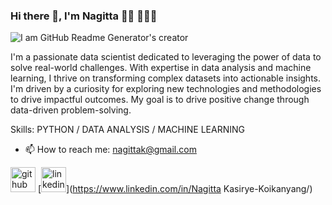 ### Hi there 👋, I'm Nagitta 👋🏾 👩🏾‍💻
![I am GitHub Readme Generator's creator](https://arturssmirnovs.github.io/github-profile-readme-generator/images/banner.png)

I'm a passionate data scientist dedicated to leveraging the power of data to solve real-world challenges. With expertise in data analysis and machine learning, I thrive on transforming complex datasets into actionable insights. I'm driven by a curiosity for exploring new technologies and methodologies to drive impactful outcomes. My goal is to drive positive change through data-driven problem-solving.

Skills: PYTHON / DATA ANALYSIS / MACHINE LEARNING

- 📫 How to reach me: nagittak@gmail.com 


[<img src='https://cdn.jsdelivr.net/npm/simple-icons@3.0.1/icons/github.svg' alt='github' height='40'>](https://github.com/nagittakk)  [<img src='https://cdn.jsdelivr.net/npm/simple-icons@3.0.1/icons/linkedin.svg' alt='linkedin' height='40'>](https://www.linkedin.com/in/Nagitta Kasirye-Koikanyang/)  






